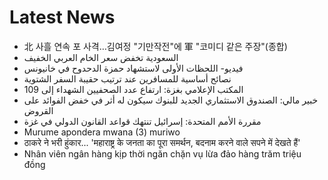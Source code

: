 # Latest News
-  北 사흘 연속 포 사격…김여정 "기만작전"에 軍 "코미디 같은 주장"(종합)
-  السعودية تخفض سعر الخام العربي الخفيف
-  فيديو- اللحظات الأولى لاستشهاد حمزة الدحدوح في خانيونس
-  نصائح أساسية للمسافرين عند ترتيب حقيبة السفر الشتوية
-  المكتب الإعلامي بغزة: ارتفاع عدد الصحفيين الشهداء إلى 109
-  خبير مالي: الصندوق الاستثماري الجديد للبنوك سيكون له أثر في خفض الفوائد على القروض
-  مقررة الأمم المتحدة: إسرائيل تنتهك قواعد القانون الدولي في غزة
-  Murume apondera mwana (3) muriwo
-  ठाकरे ने भरी हुंकार... 'महाराष्ट्र के जनता का पूरा समर्थन, बदनाम करने वाले सपने में देखते हैं'
-  Nhân viên ngân hàng kịp thời ngăn chặn vụ lừa đảo hàng trăm triệu đồng
